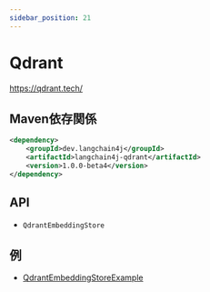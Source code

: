 ```yaml
---
sidebar_position: 21
---
```


# Qdrant

https://qdrant.tech/


## Maven依存関係

```xml
<dependency>
    <groupId>dev.langchain4j</groupId>
    <artifactId>langchain4j-qdrant</artifactId>
    <version>1.0.0-beta4</version>
</dependency>
```


## API

- `QdrantEmbeddingStore`


## 例

- [QdrantEmbeddingStoreExample](https://github.com/langchain4j/langchain4j-examples/blob/main/qdrant-example/src/main/java/QdrantEmbeddingStoreExample.java)
